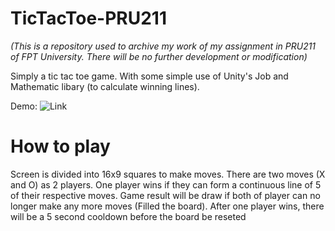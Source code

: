 # TicTacToe-PRU211
<i>(This is a repository used to archive my work of my assignment in PRU211 of FPT University. There will be no further development or modification)</i>

Simply a tic tac toe game. With some simple use of Unity's Job and Mathematic libary (to calculate winning lines).  

Demo: ![Link](https://drive.google.com/file/d/1kyPOWa9vk9EG6SGDwgDFvOcyh5y8CVa2/view?usp=sharing)

# How to play
Screen is divided into 16x9 squares to make moves. There are two moves (X and O) as 2 players. One player wins if they can form a continuous line of 5 of their respective moves. Game result will be draw if both of player can no longer make any more moves (Filled the board). After one player wins, there will be a 5 second cooldown before the board be reseted
